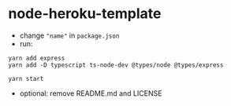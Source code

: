 # node-heroku-template

* change `"name"` in `package.json`
* run:
```
yarn add express
yarn add -D typescript ts-node-dev @types/node @types/express

yarn start
```
* optional: remove README.md and LICENSE
